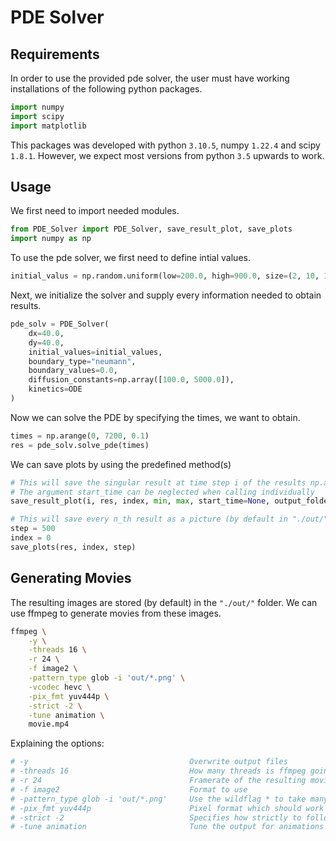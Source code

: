# PDE Solver
## Requirements
In order to use the provided pde solver, the user must have working installations of the following python packages.
```python
import numpy
import scipy
import matplotlib
```
This packages was developed with python `3.10.5`, numpy `1.22.4` and scipy `1.8.1`.
However, we expect most versions from python `3.5` upwards to work.
## Usage
We first need to import needed modules.
```python
from PDE_Solver import PDE_Solver, save_result_plot, save_plots
import numpy as np
```
To use the pde solver, we first need to define intial values.
```python
initial_valus = np.random.uniform(low=200.0, high=900.0, size=(2, 10, 10))
```
Next, we initialize the solver and supply every information needed to obtain results.
```python
pde_solv = PDE_Solver(
	dx=40.0,
	dy=40.0,
	initial_values=initial_values,
	boundary_type="neumann",
	boundary_values=0.0,
	diffusion_constants=np.array([100.0, 5000.0]),
	kinetics=ODE
)
```
Now we can solve the PDE by specifying the times, we want to obtain.
```python
times = np.arange(0, 7200, 0.1)
res = pde_solv.solve_pde(times)
```
We can save plots by using the predefined method(s)
```python
# This will save the singular result at time step i of the results np.array
# The argument start_time can be neglected when calling individually
save_result_plot(i, res, index, min, max, start_time=None, output_folder=Path("./out/"))

# This will save every n_th result as a picture (by default in "./out/")
step = 500
index = 0
save_plots(res, index, step)
```
## Generating Movies
The resulting images are stored (by default) in the `"./out/"` folder.
We can use ffmpeg to generate movies from these images.
```bash
ffmpeg \
	-y \
	-threads 16 \
	-r 24 \
	-f image2 \
	-pattern_type glob -i 'out/*.png' \
	-vcodec hevc \
	-pix_fmt yuv444p \
	-strict -2 \
	-tune animation \
	movie.mp4
```
Explaining the options:
```bash
# -y 									Overwrite output files
# -threads 16 							How many threads is ffmpeg going to use (this can safely be neglected)
# -r 24 								Framerate of the resulting movie
# -f image2								Format to use
# -pattern_type glob -i 'out/*.png'		Use the wildflag * to take many .png files as intput sources.
# -pix_fmt yuv444p						Pixel format which should work for png files saved with matplotlib.
# -strict -2							Specifies how strictly to follow standards.
# -tune animation						Tune the output for animations
```